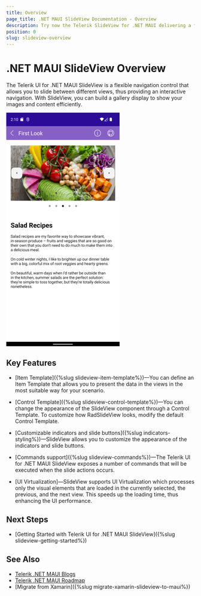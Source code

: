 ```yaml
---
title: Overview
page_title: .NET MAUI SlideView Documentation - Overview
description: Try now the Telerik SlideView for .NET MAUI delivering a flexible navigation between different views, convenient item templates, and UI virtualization.
position: 0
slug: slideview-overview
---
```


# .NET MAUI SlideView Overview

The Telerik UI for .NET MAUI SlideView is a flexible navigation control that allows you to slide between different views, thus providing an interactive navigation. With SlideView, you can build a gallery display to show your images and content efficiently.

![SlideView Overview](images//slideview_overview.png)

## Key Features

* [Item Template]({%slug slideview-item-template%})&mdash;You can define an Item Template that allows you to present the data in the views in the most suitable way for your scenario.

* [Control Template]({%slug slideview-control-template%})&mdash;You can change the appearance of the SlideView component through a Control Template. To customize how RadSlideView looks, modify the default Control Template.

* [Customizable indicators and slide buttons]({%slug indicators-styling%})&mdash;SlideView allows you to customize the appearance of the indicators and slide buttons.

* [Commands support]({%slug slideview-commands%})&mdash;The Telerik UI for .NET MAUI SlideView exposes a number of commands that will be executed when the slide actions occurs.

* [UI Virtualization]&mdash;SlideView supports UI Virtualization which processes only the visual elements that are loaded in the currently selected, the previous, and the next view. This speeds up the loading time, thus enhancing the UI performance.

## Next Steps

- [Getting Started with Telerik UI for .NET MAUI SlideView]({%slug slideview-getting-started%})

## See Also

- [Telerik .NET MAUI Blogs](https://www.telerik.com/blogs/mobile-net-maui)
- [Telerik .NET MAUI Roadmap](https://www.telerik.com/support/whats-new/maui-ui/roadmap)
- [Migrate from Xamarin]({%slug migrate-xamarin-slideview-to-maui%})

